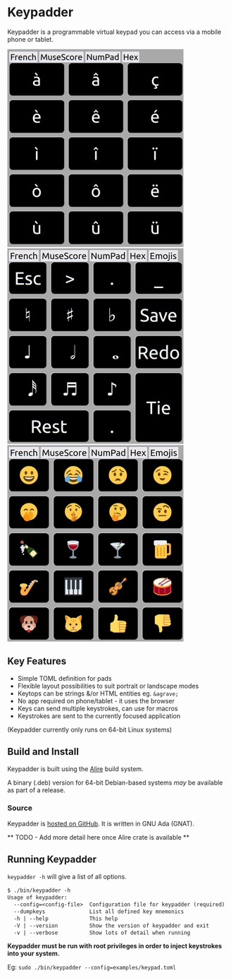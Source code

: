 # Keypadder
Keypadder is a programmable virtual keypad you can access via a mobile phone or tablet.

![Screenshot1](./Screenshots/v0_1_0_French.png)
![Screenshot2](./Screenshots/v0_1_0_Musescore.png)
![Screenshot3](./Screenshots/v0_1_0_Emojis.png)

## Key Features

* Simple TOML definition for pads
* Flexible layout possibilities to suit portrait or landscape modes
* Keytops can be strings &/or HTML entities eg. `&agrave;`
* No app required on phone/tablet - it uses the browser
* Keys can send multiple keystrokes, can use for macros
* Keystrokes are sent to the currently focused application

(Keypadder currently only runs on 64-bit Linux systems)

## Build and Install
Keypadder is built using the [Alire](https://alire.ada.dev/) build system.

A binary (.deb) version for 64-bit Debian-based systems *may* be available as part of a release.

### Source
Keypadder is [hosted on GitHub](https://github.com/SMerrony/keypadder).
It is written in GNU Ada (GNAT). 

** TODO  - Add more detail here once Alire crate is available **

## Running Keypadder
`keypadder -h` will give a list of all options. 
```
$ ./bin/keypadder -h
Usage of keypadder:
  --config=<config-file>  Configuration file for keypadder (required)
  --dumpkeys              List all defined key mnemonics
  -h | --help             This help
  -V | --version          Show the version of keypadder and exit
  -v | --verbose          Show lots of detail when running
  ```

**Keypadder must be run with root privileges in order to inject keystrokes into your system.**

Eg: `sudo ./bin/keypadder --config=examples/keypad.toml`

